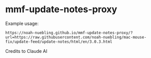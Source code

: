 # mmf-update-notes-proxy


Example usage:
```
https://noah-nuebling.github.io/mmf-update-notes-proxy/?url=https://raw.githubusercontent.com/noah-nuebling/mac-mouse-fix/update-feed/update-notes/html/en/3.0.3.html
```

Credits to Claude AI
